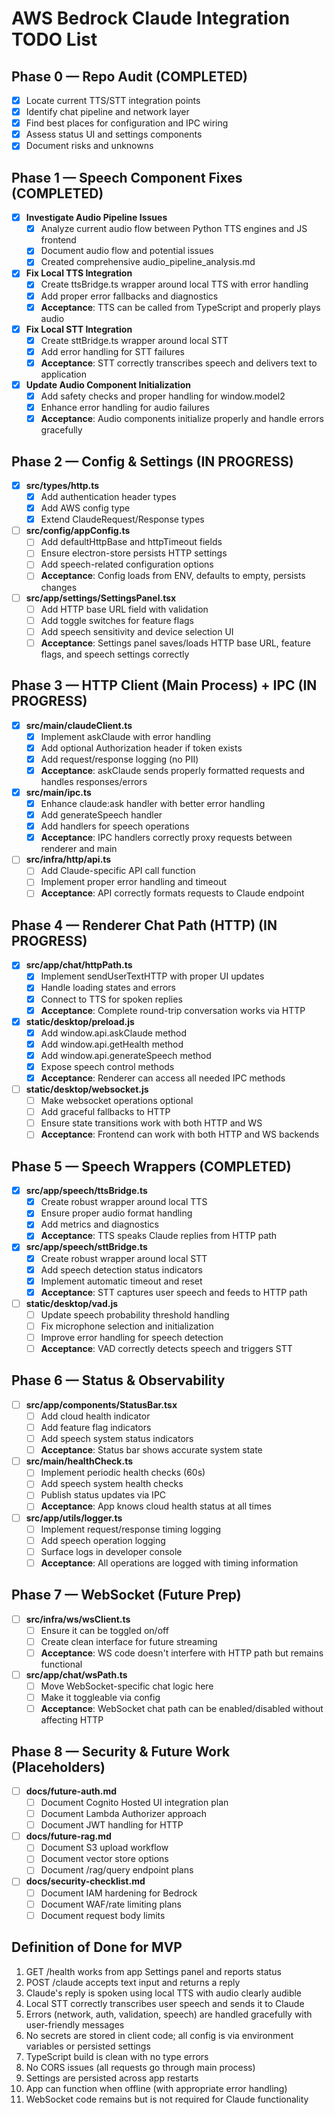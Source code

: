 # AWS Bedrock Claude Integration TODO List

## Phase 0 — Repo Audit (COMPLETED)
- [x] Locate current TTS/STT integration points
- [x] Identify chat pipeline and network layer
- [x] Find best places for configuration and IPC wiring
- [x] Assess status UI and settings components
- [x] Document risks and unknowns

## Phase 1 — Speech Component Fixes (COMPLETED)

- [x] **Investigate Audio Pipeline Issues**
  - [x] Analyze current audio flow between Python TTS engines and JS frontend
  - [x] Document audio flow and potential issues
  - [x] Created comprehensive audio_pipeline_analysis.md

- [x] **Fix Local TTS Integration**
  - [x] Create ttsBridge.ts wrapper around local TTS with error handling
  - [x] Add proper error fallbacks and diagnostics
  - [x] **Acceptance**: TTS can be called from TypeScript and properly plays audio

- [x] **Fix Local STT Integration**
  - [x] Create sttBridge.ts wrapper around local STT
  - [x] Add error handling for STT failures
  - [x] **Acceptance**: STT correctly transcribes speech and delivers text to application

- [x] **Update Audio Component Initialization**
  - [x] Add safety checks and proper handling for window.model2
  - [x] Enhance error handling for audio failures
  - [x] **Acceptance**: Audio components initialize properly and handle errors gracefully

## Phase 2 — Config & Settings (IN PROGRESS)

- [x] **src/types/http.ts**
  - [x] Add authentication header types
  - [x] Add AWS config type
  - [x] Extend ClaudeRequest/Response types

- [ ] **src/config/appConfig.ts**
  - [ ] Add defaultHttpBase and httpTimeout fields
  - [ ] Ensure electron-store persists HTTP settings
  - [ ] Add speech-related configuration options
  - [ ] **Acceptance**: Config loads from ENV, defaults to empty, persists changes

- [ ] **src/app/settings/SettingsPanel.tsx**
  - [ ] Add HTTP base URL field with validation
  - [ ] Add toggle switches for feature flags
  - [ ] Add speech sensitivity and device selection UI
  - [ ] **Acceptance**: Settings panel saves/loads HTTP base URL, feature flags, and speech settings correctly

## Phase 3 — HTTP Client (Main Process) + IPC (IN PROGRESS)

- [x] **src/main/claudeClient.ts**
  - [x] Implement askClaude with error handling
  - [x] Add optional Authorization header if token exists
  - [x] Add request/response logging (no PII)
  - [x] **Acceptance**: askClaude sends properly formatted requests and handles responses/errors

- [x] **src/main/ipc.ts**
  - [x] Enhance claude:ask handler with better error handling
  - [x] Add generateSpeech handler
  - [x] Add handlers for speech operations
  - [x] **Acceptance**: IPC handlers correctly proxy requests between renderer and main

- [ ] **src/infra/http/api.ts**
  - [ ] Add Claude-specific API call function
  - [ ] Implement proper error handling and timeout
  - [ ] **Acceptance**: API correctly formats requests to Claude endpoint

## Phase 4 — Renderer Chat Path (HTTP) (IN PROGRESS)

- [x] **src/app/chat/httpPath.ts**
  - [x] Implement sendUserTextHTTP with proper UI updates
  - [x] Handle loading states and errors
  - [x] Connect to TTS for spoken replies
  - [x] **Acceptance**: Complete round-trip conversation works via HTTP

- [x] **static/desktop/preload.js**
  - [x] Add window.api.askClaude method
  - [x] Add window.api.getHealth method
  - [x] Add window.api.generateSpeech method
  - [x] Expose speech control methods
  - [x] **Acceptance**: Renderer can access all needed IPC methods

- [ ] **static/desktop/websocket.js**
  - [ ] Make websocket operations optional
  - [ ] Add graceful fallbacks to HTTP
  - [ ] Ensure state transitions work with both HTTP and WS
  - [ ] **Acceptance**: Frontend can work with both HTTP and WS backends

## Phase 5 — Speech Wrappers (COMPLETED)

- [x] **src/app/speech/ttsBridge.ts**
  - [x] Create robust wrapper around local TTS
  - [x] Ensure proper audio format handling
  - [x] Add metrics and diagnostics
  - [x] **Acceptance**: TTS speaks Claude replies from HTTP path

- [x] **src/app/speech/sttBridge.ts**
  - [x] Create robust wrapper around local STT
  - [x] Add speech detection status indicators
  - [x] Implement automatic timeout and reset
  - [x] **Acceptance**: STT captures user speech and feeds to HTTP path

- [ ] **static/desktop/vad.js**
  - [ ] Update speech probability threshold handling
  - [ ] Fix microphone selection and initialization
  - [ ] Improve error handling for speech detection
  - [ ] **Acceptance**: VAD correctly detects speech and triggers STT

## Phase 6 — Status & Observability

- [ ] **src/app/components/StatusBar.tsx**
  - [ ] Add cloud health indicator
  - [ ] Add feature flag indicators
  - [ ] Add speech system status indicators
  - [ ] **Acceptance**: Status bar shows accurate system state

- [ ] **src/main/healthCheck.ts**
  - [ ] Implement periodic health checks (60s)
  - [ ] Add speech system health checks
  - [ ] Publish status updates via IPC
  - [ ] **Acceptance**: App knows cloud health status at all times

- [ ] **src/app/utils/logger.ts**
  - [ ] Implement request/response timing logging
  - [ ] Add speech operation logging
  - [ ] Surface logs in developer console
  - [ ] **Acceptance**: All operations are logged with timing information

## Phase 7 — WebSocket (Future Prep)

- [ ] **src/infra/ws/wsClient.ts**
  - [ ] Ensure it can be toggled on/off
  - [ ] Create clean interface for future streaming
  - [ ] **Acceptance**: WS code doesn't interfere with HTTP path but remains functional

- [ ] **src/app/chat/wsPath.ts**
  - [ ] Move WebSocket-specific chat logic here
  - [ ] Make it toggleable via config
  - [ ] **Acceptance**: WebSocket chat path can be enabled/disabled without affecting HTTP

## Phase 8 — Security & Future Work (Placeholders)

- [ ] **docs/future-auth.md**
  - [ ] Document Cognito Hosted UI integration plan
  - [ ] Document Lambda Authorizer approach
  - [ ] Document JWT handling for HTTP

- [ ] **docs/future-rag.md**
  - [ ] Document S3 upload workflow
  - [ ] Document vector store options
  - [ ] Document /rag/query endpoint plans

- [ ] **docs/security-checklist.md**
  - [ ] Document IAM hardening for Bedrock
  - [ ] Document WAF/rate limiting plans
  - [ ] Document request body limits

## Definition of Done for MVP

1. GET /health works from app Settings panel and reports status
2. POST /claude accepts text input and returns a reply
3. Claude's reply is spoken using local TTS with audio clearly audible
4. Local STT correctly transcribes user speech and sends it to Claude
5. Errors (network, auth, validation, speech) are handled gracefully with user-friendly messages
6. No secrets are stored in client code; all config is via environment variables or persisted settings
7. TypeScript build is clean with no type errors
8. No CORS issues (all requests go through main process)
9. Settings are persisted across app restarts
10. App can function when offline (with appropriate error handling)
11. WebSocket code remains but is not required for Claude functionality
